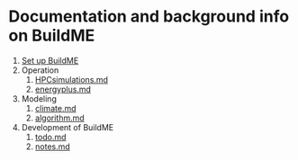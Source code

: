 # Documentation and background info on BuildME



1. [Set up BuildME](setup.md)
2. Operation 
    1.  [HPCsimulations.md](HPCsimulations.md)  
    2. [energyplus.md](energyplus.md) 
3. Modeling
    1.  [climate.md](climate.md)  
    2. [algorithm.md](algorithm.md) 
4. Development of BuildME
    1.  [todo.md](todo.md)  
    2. [notes.md](notes.md) 

